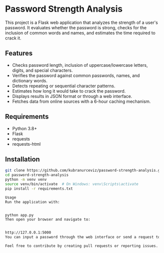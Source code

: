 # Password Strength Analysis

This project is a Flask web application that analyzes the strength of a user's password. It evaluates whether the password is strong, checks for the inclusion of common words and names, and estimates the time required to crack it.

## Features

- Checks password length, inclusion of uppercase/lowercase letters, digits, and special characters.
- Verifies the password against common passwords, names, and dictionary words.
- Detects repeating or sequential character patterns.
- Estimates how long it would take to crack the password.
- Displays results in JSON format or through a web interface.
- Fetches data from online sources with a 6-hour caching mechanism.

## Requirements

- Python 3.8+
- Flask
- requests
- requests-html

## Installation

```bash
git clone https://github.com/kubranurceviz/password-strength-analysis.git
cd password-strength-analysis
python -m venv venv
source venv/bin/activate  # On Windows: venv\Scripts\activate
pip install -r requirements.txt

Usage
Run the application with:


python app.py
Then open your browser and navigate to:


http://127.0.0.1:5000
You can input a password through the web interface or send a request to the API endpoint for JSON output.

Feel free to contribute by creating pull requests or reporting issues.

